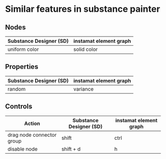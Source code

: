 # Similar features in substance painter

## Nodes

| Substance Designer (SD) | instamat element graph |
| ----------------------- | ---------------------- |
| uniform color           | solid color            |

## Properties

| Substance Designer (SD) | instamat element graph |
| ----------------------- | ---------------------- |
| random                  | variance               |

## Controls

| Action                    | Substance Designer (SD) | instamat element graph |
| ------------------------- | ----------------------- | ---------------------- |
| drag node connector group | shift                   | ctrl                   |
| disable node              | shift + d               | h                      |
